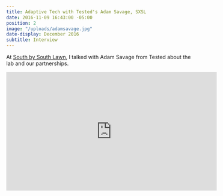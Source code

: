 ```yaml
---
title: Adaptive Tech with Tested's Adam Savage, SXSL
date: 2016-11-09 16:43:00 -05:00
position: 2
image: "/uploads/adamsavage.jpg"
date-display: December 2016
subtitle: Interview
---
```


At [South by South Lawn](https://obamawhitehouse.archives.gov/the-press-office/2016/10/03/background-white-house-south-south-lawn-event), I talked with Adam Savage from Tested about the lab and our partnerships. 

<iframe width="560" height="315" src="https://www.youtube.com/embed/8buG9E37AKQ" frameborder="0" allowfullscreen></iframe>
